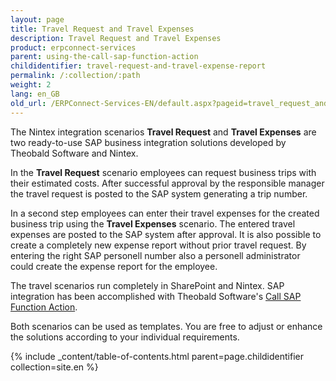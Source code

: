 ```yaml
---
layout: page
title: Travel Request and Travel Expenses
description: Travel Request and Travel Expenses
product: erpconnect-services
parent: using-the-call-sap-function-action
childidentifier: travel-request-and-travel-expense-report
permalink: /:collection/:path
weight: 2
lang: en_GB
old_url: /ERPConnect-Services-EN/default.aspx?pageid=travel_request_and_travel_expense_report
---
```


The Nintex integration scenarios **Travel Request** and **Travel Expenses** are two ready-to-use SAP business integration solutions developed by Theobald Software and Nintex. 
 
In the **Travel Request** scenario employees can request business trips with their estimated costs. After successful approval by the responsible manager the travel request is posted to the SAP system generating a trip number.  

In a second step employees can enter their travel expenses for the created business trip using the **Travel Expenses** scenario. The entered travel expenses are posted to the SAP system after approval. It is also possible to create a completely new expense report without prior travel request. By entering the right SAP personell number also a personell administrator could create the expense report for the employee. 

The travel scenarios run completely in SharePoint and Nintex. SAP integration has been accomplished with Theobald Software's [Call SAP Function Action]().     

Both scenarios can be used as templates. You are free to adjust or enhance the solutions according to your individual requirements.  


{% include _content/table-of-contents.html parent=page.childidentifier collection=site.en %}